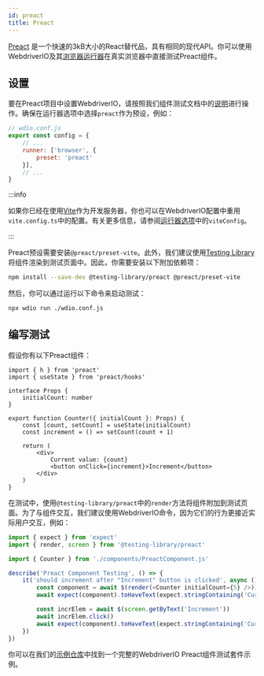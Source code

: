 ```yaml
---
id: preact
title: Preact
---
```


[Preact](https://preactjs.com/) 是一个快速的3kB大小的React替代品，具有相同的现代API。你可以使用WebdriverIO及其[浏览器运行器](/docs/runner#browser-runner)在真实浏览器中直接测试Preact组件。

## 设置

要在Preact项目中设置WebdriverIO，请按照我们组件测试文档中的[说明](/docs/component-testing#set-up)进行操作。确保在运行器选项中选择`preact`作为预设，例如：

```js
// wdio.conf.js
export const config = {
    // ...
    runner: ['browser', {
        preset: 'preact'
    }],
    // ...
}
```

:::info

如果你已经在使用[Vite](https://vitejs.dev/)作为开发服务器，你也可以在WebdriverIO配置中重用`vite.config.ts`中的配置。有关更多信息，请参阅[运行器选项](/docs/runner#runner-options)中的`viteConfig`。

:::

Preact预设需要安装`@preact/preset-vite`。此外，我们建议使用[Testing Library](https://testing-library.com/)将组件渲染到测试页面中。因此，你需要安装以下附加依赖项：

```sh npm2yarn
npm install --save-dev @testing-library/preact @preact/preset-vite
```

然后，你可以通过运行以下命令来启动测试：

```sh
npx wdio run ./wdio.conf.js
```

## 编写测试

假设你有以下Preact组件：

```tsx title="./components/Component.jsx"
import { h } from 'preact'
import { useState } from 'preact/hooks'

interface Props {
    initialCount: number
}

export function Counter({ initialCount }: Props) {
    const [count, setCount] = useState(initialCount)
    const increment = () => setCount(count + 1)

    return (
        <div>
            Current value: {count}
            <button onClick={increment}>Increment</button>
        </div>
    )
}

```

在测试中，使用`@testing-library/preact`中的`render`方法将组件附加到测试页面。为了与组件交互，我们建议使用WebdriverIO命令，因为它们的行为更接近实际用户交互，例如：

```ts title="app.test.tsx"
import { expect } from 'expect'
import { render, screen } from '@testing-library/preact'

import { Counter } from './components/PreactComponent.js'

describe('Preact Component Testing', () => {
    it('should increment after "Increment" button is clicked', async () => {
        const component = await $(render(<Counter initialCount={5} />))
        await expect(component).toHaveText(expect.stringContaining('Current value: 5'))

        const incrElem = await $(screen.getByText('Increment'))
        await incrElem.click()
        await expect(component).toHaveText(expect.stringContaining('Current value: 6'))
    })
})
```

你可以在我们的[示例仓库](https://github.com/webdriverio/component-testing-examples/tree/main/preact-typescript-vite)中找到一个完整的WebdriverIO Preact组件测试套件示例。